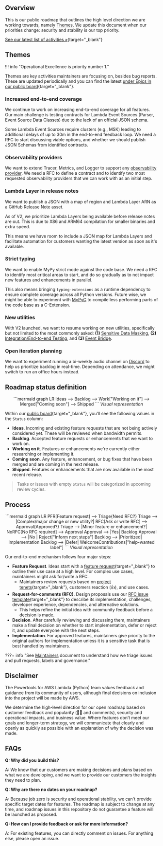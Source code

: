 <!-- markdownlint-disable MD043 -->

## Overview

This is our public roadmap that outlines the high level direction we are working towards, namely [Themes](#themes). We update this document when our priorities change: security and stability is our top priority.

[See our latest list of activities »](https://github.com/orgs/awslabs/projects/51/views/1?query=is%3Aopen+sort%3Aupdated-desc){target="_blank"}

## Themes

!!! info "Operational Excellence is priority number 1."

Themes are key activities maintainers are focusing on, besides bug reports. These are updated periodically and you can find the latest [under Epics in our public board](https://github.com/orgs/awslabs/projects/51/views/11?query=is%3Aopen+sort%3Aupdated-desc){target="_blank"}.

### Increased end-to-end coverage

We continue to work on increasing end-to-end coverage for all features. Our main challenge is testing contracts for Lambda Event Sources (Parser, Event Source Data Classes) due to the lack of an official JSON schema.

Some Lambda Event Sources require clusters (e.g., MSK) leading to additional delays of up to 30m in the end-to-end feedback loop. We need a RFC to start discussing viable options, and whether we should publish JSON Schemas from identified contracts.

### Observability providers

We want to extend Tracer, Metrics, and Logger to support any [observability provider](https://github.com/awslabs/aws-lambda-powertools-python/issues/1433). We need a RFC to define a contract and to identify two most requested observability providers that we can work with as an initial step.

### Lambda Layer in release notes

We want to publish a JSON with a map of region and Lambda Layer ARN as a GitHub Release Note asset.

As of V2, we prioritize Lambda Layers being available before release notes are out. This is due to X86 and ARM64 compilation for smaller binaries and extra speed.

This means we have room to include a JSON map for Lambda Layers and facilitate automation for customers wanting the latest version as soon as it's available.

### Strict typing

We want to enable MyPy strict mode against the code base. We need a RFC to identify most critical areas to start, and do so gradually as to not impact new features and enhancements in parallel.

This also means bringing `typing-extensions` as a runtime dependency to ensure complete coverage across all Python versions. Future wise, we might be able to experiment with [MyPyC](https://github.com/mypyc/mypyc) to compile less performing parts of the code base as a C-Extension.

### New utilities

With V2 launched, we want to resume working on new utilities, specifically but not limited to the most commonly asked: **(1)** [Sensitive Data Masking](https://github.com/awslabs/aws-lambda-powertools-python/issues/1173), **(2)** [Integration/End-to-end Testing](https://github.com/awslabs/aws-lambda-powertools-python/issues/1169), and **(3)** [Event Bridge](https://github.com/awslabs/aws-lambda-powertools-python/issues/1168).

### Open iteration planning

We want to experiment running a bi-weekly audio channel on [Discord](https://discord.gg/B8zZKbbyET) to help us prioritize backlog in real-time. Depending on attendance, we might switch to run an office hours instead.

## Roadmap status definition

<center>
```mermaid
graph LR
    Ideas --> Backlog --> Work["Working on it"] --> Merged["Coming soon"] --> Shipped
```
<i>Visual representation</i>
</center>

Within our [public board](https://github.com/orgs/awslabs/projects/51/views/1?query=is%3Aopen+sort%3Aupdated-desc){target="_blank"}, you'll see the following values in the `Status` column:

* **Ideas**. Incoming and existing feature requests that are not being actively considered yet. These will be reviewed when bandwidth permits.
* **Backlog**. Accepted feature requests or enhancements that we want to work on.
* **Working on it**. Features or enhancements we're currently either researching or implementing it.
* **Coming soon**. Any feature, enhancement, or bug fixes that have been merged and are coming in the next release.
* **Shipped**. Features or enhancements that are now available in the most recent release.

> Tasks or issues with empty `Status` will be categorized in upcoming review cycles.

## Process

<center>
```mermaid
graph LR
    PFR[Feature request] --> Triage{Need RFC?}
    Triage --> |Complex/major change or new utility?| RFC[Ask or write RFC] --> Approval{Approved?}
    Triage --> |Minor feature or enhancement?| NoRFC[No RFC required] --> Approval
    Approval --> |Yes| Backlog
    Approval --> |No | Reject["Inform next steps"]
    Backlog --> |Prioritized| Implementation
    Backlog --> |Defer| WelcomeContributions["help-wanted label"]
```
<i>Visual representation</i>
</center>

Our end-to-end mechanism follows four major steps:

* **Feature Request**. Ideas start with a [feature request](https://github.com/awslabs/aws-lambda-powertools-python/issues/new?assignees=&labels=feature-request%2Ctriage&template=feature_request.yml&title=Feature+request%3A+TITLE){target="_blank"} to outline their use case at a high level. For complex use cases, maintainers might ask for/write a RFC.
    * Maintainers review requests based on [project tenets](index.md#tenets){target="_blank"}, customers reaction (👍), and use cases.
* **Request-for-comments (RFC)**. Design proposals use our [RFC issue template](https://github.com/awslabs/aws-lambda-powertools-python/issues/new?assignees=&labels=RFC%2Ctriage&template=rfc.yml&title=RFC%3A+TITLE){target="_blank"} to describe its implementation, challenges, developer experience, dependencies, and alternative solutions.
    * This helps refine the initial idea with community feedback before a decision is made.
* **Decision**. After carefully reviewing and discussing them, maintainers make a final decision on whether to start implementation, defer or reject it, and update everyone with the next steps.
* **Implementation**. For approved features, maintainers give priority to the original authors for implementation unless it is a sensitive task that is best handled by maintainers.

???+ info "See [Maintainers](https://github.com/awslabs/aws-lambda-powertools-python/blob/develop/MAINTAINERS.md) document to understand how we triage issues and pull requests, labels and governance."

## Disclaimer

The Powertools for AWS Lambda (Python) team values feedback and guidance from its community of users, although final decisions on inclusion into the project will be made by AWS.

We determine the high-level direction for our open roadmap based on customer feedback and popularity (👍🏽 and comments), security and operational impacts, and business value. Where features don’t meet our goals and longer-term strategy, we will communicate that clearly and openly as quickly as possible with an explanation of why the decision was made.

## FAQs

**Q: Why did you build this?**

A: We know that our customers are making decisions and plans based on what we are developing, and we want to provide our customers the insights they need to plan.

**Q: Why are there no dates on your roadmap?**

A: Because job zero is security and operational stability, we can't provide specific target dates for features. The roadmap is subject to change at any time, and roadmap issues in this repository do not guarantee a feature will be launched as proposed.

**Q: How can I provide feedback or ask for more information?**

A: For existing features, you can directly comment on issues. For anything else, please open an issue.
